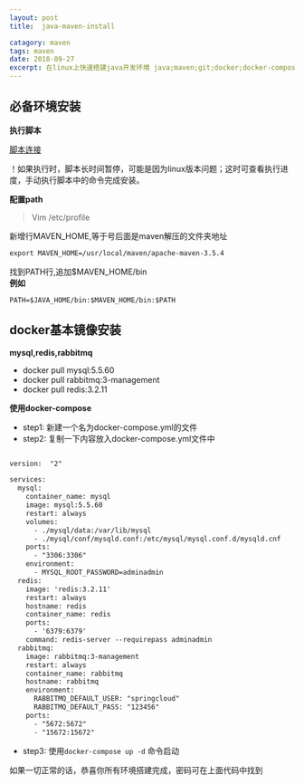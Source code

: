 ```yaml
---
layout: post
title:  java-maven-install

catagory: maven
tags: maven
date: 2018-09-27
excerpt: 在linux上快速搭建java开发环境 java;maven;git;docker;docker-compose,redis,mysql,rabbitmq
---
```

## 必备环境安装

**执行脚本**

[脚本连接](https://github.com/despairyoke/despairyoke.github.io/blob/master/assets/files/2018/java_install.sh)

！如果执行时，脚本长时间暂停，可能是因为linux版本问题；这时可查看执行进度，手动执行脚本中的命令完成安装。

**配置path**

> Vim /etc/profile

新增行MAVEN_HOME,等于号后面是maven解压的文件夹地址

``` xml
export MAVEN_HOME=/usr/local/maven/apache-maven-3.5.4
```

找到PATH行,追加$MAVEN_HOME/bin<br/>
<strong>例如</strong>
```
PATH=$JAVA_HOME/bin:$MAVEN_HOME/bin:$PATH
```
## docker基本镜像安装

**mysql,redis,rabbitmq**

* docker pull mysql:5.5.60
* docker pull rabbitmq:3-management    
* docker pull redis:3.2.11

**使用docker-compose**

* step1: 新建一个名为docker-compose.yml的文件
* step2: 复制一下内容放入docker-compose.yml文件中

``` xml

version:  "2"

services:
  mysql:
    container_name: mysql
    image: mysql:5.5.60
    restart: always
    volumes:
      - ./mysql/data:/var/lib/mysql
      - ./mysql/conf/mysqld.conf:/etc/mysql/mysql.conf.d/mysqld.cnf
    ports:
      - "3306:3306"
    environment:
      - MYSQL_ROOT_PASSWORD=adminadmin
  redis:
    image: 'redis:3.2.11'
    restart: always
    hostname: redis
    container_name: redis
    ports:
      - '6379:6379'
    command: redis-server --requirepass adminadmin
  rabbitmq:
    image: rabbitmq:3-management
    restart: always
    container_name: rabbitmq
    hostname: rabbitmq
    environment:
      RABBITMQ_DEFAULT_USER: "springcloud"
      RABBITMQ_DEFAULT_PASS: "123456"
    ports:
      - "5672:5672"
      - "15672:15672"
```
* step3: 使用```docker-compose up -d``` 命令启动

如果一切正常的话，恭喜你所有环境搭建完成，密码可在上面代码中找到